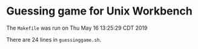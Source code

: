 # Guessing game for Unix Workbench

The `Makefile` was run on Thu May 16 13:25:29 CDT 2019

There are 24 lines in `guessinggame.sh`.
